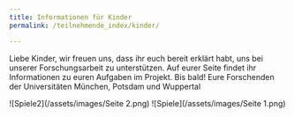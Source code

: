 ```yaml
---
title: Informationen für Kinder
permalink: /teilnehmende_index/kinder/

---
```

Liebe Kinder,
wir freuen uns, dass ihr euch bereit erklärt habt, uns bei unserer Forschungsarbeit zu unterstützen. Auf eurer Seite findet ihr Informationen zu euren Aufgaben im Projekt.
Bis bald! 
Eure Forschenden der Universitäten München, Potsdam und Wuppertal

![Spiele2](/assets/images/Seite 2.png)
![Spiele](/assets/images/Seite 1.png)
      
